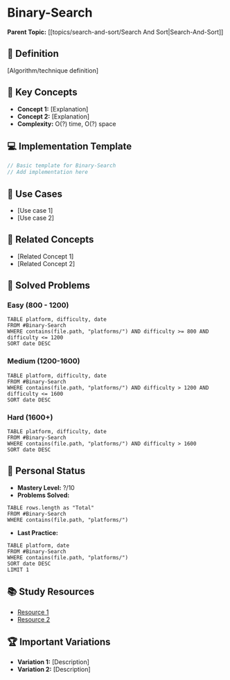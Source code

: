# Binary-Search

**Parent Topic:** [[topics/search-and-sort/Search And Sort|Search-And-Sort]]

## 🎯 Definition
[Algorithm/technique definition]

## 🔑 Key Concepts
- **Concept 1:** [Explanation]
- **Concept 2:** [Explanation]
- **Complexity:** O(?) time, O(?) space

## 💻 Implementation Template
```cpp
// Basic template for Binary-Search
// Add implementation here
```

## 🎯 Use Cases
- [Use case 1]
- [Use case 2]

## 🔗 Related Concepts
- [Related Concept 1]
- [Related Concept 2]

## 🧠 Solved Problems
### Easy (800 - 1200)
```dataview
TABLE platform, difficulty, date
FROM #Binary-Search
WHERE contains(file.path, "platforms/") AND difficulty >= 800 AND difficulty <= 1200
SORT date DESC
```

### Medium (1200-1600)
```dataview
TABLE platform, difficulty, date
FROM #Binary-Search
WHERE contains(file.path, "platforms/") AND difficulty > 1200 AND difficulty <= 1600
SORT date DESC
```

### Hard (1600+)
```dataview
TABLE platform, difficulty, date
FROM #Binary-Search
WHERE contains(file.path, "platforms/") AND difficulty > 1600
SORT date DESC
```

## 🎯 Personal Status
- **Mastery Level:** ?/10
- **Problems Solved:** 
```dataview
TABLE rows.length as "Total"
FROM #Binary-Search
WHERE contains(file.path, "platforms/")
```

- **Last Practice:** 
```dataview
TABLE platform, date
FROM #Binary-Search
WHERE contains(file.path, "platforms/")
SORT date DESC
LIMIT 1
```

## 📚 Study Resources
- [Resource 1](URL)
- [Resource 2](URL)

## 🏆 Important Variations
- **Variation 1:** [Description]
- **Variation 2:** [Description]
